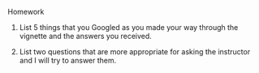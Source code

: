Homework

1) List 5 things that you Googled as you made your way through the vignette and the answers you received.

2) List two questions that are more appropriate for asking the instructor and I will try to answer them.
